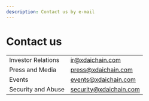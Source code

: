 ```yaml
---
description: Contact us by e-mail
---
```


# Contact us

|  |  |
| :--- | :--- |
| Investor Relations | [ir@xdaichain.com](mailto:ir@xdaichain.com) |
| Press and Media | [press@xdaichain.com](mailto:press@xdaichain.com) |
| Events | [events@xdaichain.com](mailto:events@xdaichain.com) |
| Security and Abuse | [security@xdaichain.com](mailto:security@xdaichain.com) |



